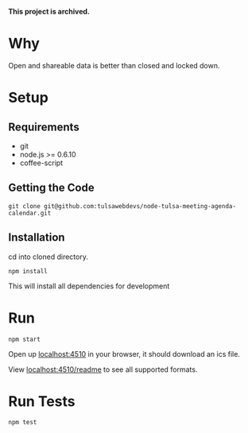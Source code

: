 **This project is archived.**

# Why
Open and shareable data is better than closed and locked down.
# Setup
## Requirements
* git
* node.js >= 0.6.10
* coffee-script

## Getting the Code
```
git clone git@github.com:tulsawebdevs/node-tulsa-meeting-agenda-calendar.git
```
## Installation
cd into cloned directory.
```
npm install
```
This will install all dependencies for development
# Run
```
npm start
```
Open up [localhost:4510](http://localhost:4510) in your browser, it should download an ics file.

View [localhost:4510/readme](http://localhost:4510/readme) to see all supported formats.
# Run Tests
```
npm test
```
